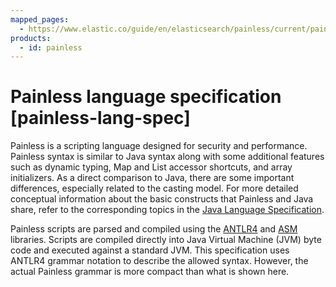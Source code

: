 ```yaml
---
mapped_pages:
  - https://www.elastic.co/guide/en/elasticsearch/painless/current/painless-lang-spec.html
products:
  - id: painless
---
```


# Painless language specification [painless-lang-spec]

Painless is a scripting language designed for security and performance. Painless syntax is similar to Java syntax along with some additional features such as dynamic typing, Map and List accessor shortcuts, and array initializers. As a direct comparison to Java, there are some important differences, especially related to the casting model. For more detailed conceptual information about the basic constructs that Painless and Java share, refer to the corresponding topics in the [Java Language Specification](https://docs.oracle.com/javase/specs/jls/se8/html/index.md).

Painless scripts are parsed and compiled using the [ANTLR4](https://www.antlr.org/) and [ASM](https://asm.ow2.org/) libraries. Scripts are compiled directly into Java Virtual Machine (JVM) byte code and executed against a standard JVM. This specification uses ANTLR4 grammar notation to describe the allowed syntax. However, the actual Painless grammar is more compact than what is shown here.



















